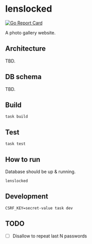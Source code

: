 # lenslocked

[![Go Report Card](https://goreportcard.com/badge/github.com/Jasstkn/lenslocked)](https://goreportcard.com/report/github.com/Jasstkn/lenslocked)

A photo gallery website.

## Architecture

TBD.

## DB schema

TBD.

## Build

```shell
task build
```

## Test

```shell
task test
```

## How to run

Database should be up & running.

```shell
lenslocked
```

## Development

```shell
CSRF_KEY=secret-value task dev
```

## TODO
- [ ] Disallow to repeat last N passwords
